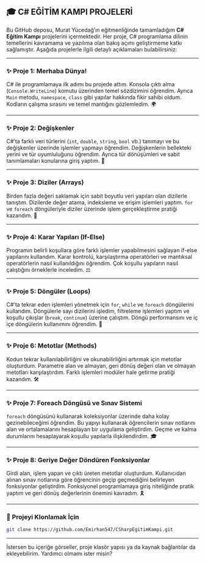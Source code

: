 
## 🎓 C# EĞİTİM KAMPI PROJELERİ

Bu GitHub deposu, Murat Yücedağ’ın eğitmenliğinde tamamladığım **C# Eğitim Kampı** projelerini içermektedir. Her proje, C# programlama dilinin temellerini kavramama ve yazılıma olan bakış açımı geliştirmeme katkı sağlamıştır. Aşağıda projelerle ilgili detaylı açıklamaları bulabilirsiniz:

---

### ✨ Proje 1: Merhaba Dünya!

C# ile programlamaya ilk adımı bu projede attım. Konsola çıktı alma (`Console.WriteLine`) komutu üzerinden temel sözdizimini öğrendim. Ayrıca `Main` metodu, `namespace`, `class` gibi yapılar hakkında fikir sahibi oldum. Kodların çalışma sırasını ve temel mantığını gözlemledim. 🌍

---

### ✨ Proje 2: Değişkenler

C#’ta farklı veri türlerini (`int`, `double`, `string`, `bool` vb.) tanımayı ve bu değişkenler üzerinde işlemler yapmayı öğrendim. Değişkenlerin bellekteki yerini ve tür uyumluluğunu öğrendim. Ayrıca tür dönüşümleri ve sabit tanımlamaları konularına giriş yaptım. 🔢

---

### ✨ Proje 3: Diziler (Arrays)

Birden fazla değeri saklamak için sabit boyutlu veri yapıları olan dizilerle tanıştım. Dizilerde değer atama, indeksleme ve erişim işlemleri yaptım. `for` ve `foreach` döngüleriyle diziler üzerinde işlem gerçekleştirme pratiği kazandım. 🧩

---

### ✨ Proje 4: Karar Yapıları (If-Else)

Programın belirli koşullara göre farklı işlemler yapabilmesini sağlayan if-else yapılarını kullandım. Karar kontrolü, karşılaştırma operatörleri ve mantıksal operatörlerin nasıl kullanıldığını öğrendim. Çok koşullu yapıların nasıl çalıştığını örneklerle inceledim. ⚖️

---

### ✨ Proje 5: Döngüler (Loops)

C#’ta tekrar eden işlemleri yönetmek için `for`, `while` ve `foreach` döngülerini kullandım. Döngülerle sayı dizilerini işledim, filtreleme işlemleri yaptım ve koşullu çıkışlar (`break`, `continue`) üzerine çalıştım. Döngü performansını ve iç içe döngülerin kullanımını öğrendim. 🔄

---

### ✨ Proje 6: Metotlar (Methods)

Kodun tekrar kullanılabilirliğini ve okunabilirliğini artırmak için metotlar oluşturdum. Parametre alan ve almayan, geri dönüş değeri olan ve olmayan metotları karşılaştırdım. Farklı işlemleri modüler hale getirme pratiği kazandım. 🛠️

---

### ✨ Proje 7: Foreach Döngüsü ve Sınav Sistemi

`foreach` döngüsünü kullanarak koleksiyonlar üzerinde daha kolay gezinebileceğimi öğrendim. Bu yapıyı kullanarak öğrencilerin sınav notlarını alan ve ortalamalarını hesaplayan bir uygulama geliştirdim. Geçme ve kalma durumlarını hesaplayarak koşullu yapılarla ilişkilendirdim. 🎓

---

### ✨ Proje 8: Geriye Değer Döndüren Fonksiyonlar

Girdi alan, işlem yapan ve çıktı üreten metotlar oluşturdum. Kullanıcıdan alınan sınav notlarına göre öğrencinin geçip geçmediğini belirleyen fonksiyonlar geliştirdim. Fonksiyonel programlamaya giriş niteliğinde pratik yaptım ve geri dönüş değerlerinin önemini kavradım. 🎗️

---

### 📁 Projeyi Klonlamak İçin

```bash
git clone https://github.com/Emirhan547/CSharpEgitimKampi.git
```

---

İstersen bu içeriğe görseller, proje klasör yapısı ya da kaynak bağlantılar da ekleyebilirim. Yardımcı olmamı ister misin?
